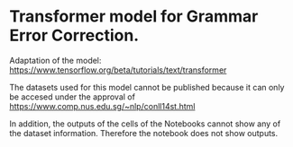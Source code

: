 # Transformer model for Grammar Error Correction.

Adaptation of the model: https://www.tensorflow.org/beta/tutorials/text/transformer

The datasets used for this model cannot be published because it can only be accesed under the approval of https://www.comp.nus.edu.sg/~nlp/conll14st.html

In addition, the outputs of the cells of the Notebooks cannot show any of the dataset information. Therefore the notebook does not show outputs.

